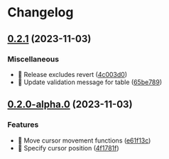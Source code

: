 # Changelog

## [0.2.1](https://github.com/kohbis/rpos/compare/0.2.0...v0.2.1) (2023-11-03)


### Miscellaneous

* 🤖 Release excludes revert ([4c003d0](https://github.com/kohbis/rpos/commit/4c003d0fa35a59f0492763601ce0ad60462912cd))
* 🤖 Update validation message for table ([65be789](https://github.com/kohbis/rpos/commit/65be78925e4b41b54a529cd63533afcd65f4c192))

## [0.2.0-alpha.0](https://github.com/kohbis/rpos/compare/0.1.0-alpha.0...v0.2.0-alpha.0) (2023-11-03)


### Features

* 🎸 Move cursor movement functions ([e61f13c](https://github.com/kohbis/rpos/commit/e61f13c379121cdf1682afa815368c25a4c12c6d))
* 🎸 Specify cursor position ([4f1781f](https://github.com/kohbis/rpos/commit/4f1781f6c7910596d143a2d5042a380c87eb7294))
